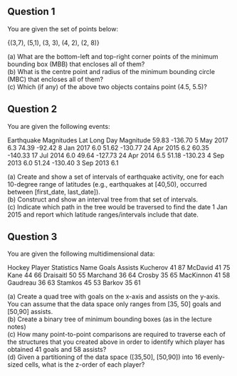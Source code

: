 ## Question 1
You are given the set of points below:

{(3,7), (5,1), (3, 3), (4, 2), (2, 8)}

(a) What are the bottom-left and top-right corner points of the minimum bounding box (MBB) that encloses all of them?<br>
(b) What is the centre point and radius of the minimum bounding circle (MBC) that encloses all of them?<br>
(c) Which (if any) of the above two objects contains point (4.5, 5.5)?<br>

## Question 2
You are given the following events:

Earthquake Magnitudes
Lat	Long	Day	Magnitude
59.83	-136.70	5 May 2017	6.3
74.39	-92.42	8 Jan 2017	6.0
51.62	-130.77	24 Apr 2015	6.2
60.35	-140.33	17 Jul 2014	6.0
49.64	-127.73	24 Apr 2014	6.5
51.18	-130.23	4 Sep 2013	6.0
51.24	-130.40	3 Sep 2013	6.1
 

(a) Create and show a set of intervals of earthquake activity, one for each 10-degree range of latitudes (e.g., 
earthquakes at [40,50), occurred between [first_date, last_date]).<br>
(b) Construct and show an interval tree from that set of intervals.<br>
(c) Indicate which path in the tree would be traversed to find the date 1 Jan 2015 and report which latitude 
ranges/intervals include that date.<br>

## Question 3
You are given the following multidimensional data:

Hockey Player Statistics
Name	Goals	Assists
Kucherov	41	87
McDavid	41	75
Kane	44	66
Draisaitl	50	55
Marchand	36	64
Crosby	35	65
MacKinnon	41	58
Gaudreau	36	63
Stamkos	45	53
Barkov	35	61
 

(a) Create a quad tree with goals on the x-axis and assists on the y-axis. You can assume that the data space only ranges 
from [35, 50] goals and [50,90] assists.<br>
(b) Create a binary tree of minimum bounding boxes (as in the lecture notes)<br>
(c) How many point-to-point comparisons are required to traverse each of the structures that you created above in order 
to identify which player has obtained 41 goals and 58 assists?<br>
(d) Given a partitioning of the data space ([35,50], [50,90]) into 16 evenly-sized cells, what is the z-order of each 
player?<br>
